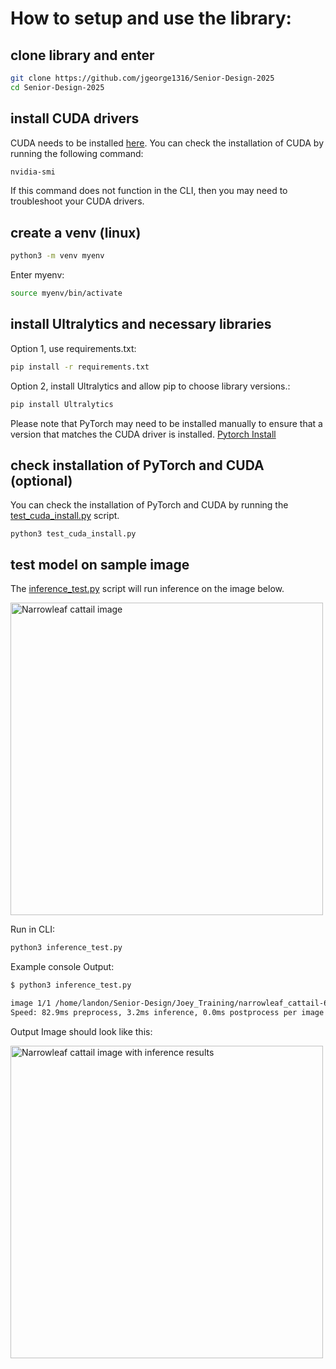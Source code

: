 # How to setup and use the library:

## clone library and enter
```bash
git clone https://github.com/jgeorge1316/Senior-Design-2025
cd Senior-Design-2025
```

## install CUDA drivers
CUDA needs to be installed [here](https://developer.nvidia.com/cuda-downloads). You can check the installation of CUDA by running the following command:
```bash
nvidia-smi
```
If this command does not function in the CLI, then you may need to troubleshoot your CUDA drivers.

## create a venv (linux)
```bash
python3 -m venv myenv
```
Enter myenv:
```bash
source myenv/bin/activate
```

## install Ultralytics and necessary libraries
Option 1, use requirements.txt:
```bash
pip install -r requirements.txt
```

Option 2, install Ultralytics and allow pip to choose library versions.:
```bash
pip install Ultralytics
```
Please note that PyTorch may need to be installed manually to ensure that a version that matches the CUDA driver is installed. [Pytorch Install](https://pytorch.org/get-started/locally/)

## check installation of PyTorch and CUDA (optional)
You can check the installation of PyTorch and CUDA by running the [test_cuda_install.py](https://github.com/jgeorge1316/Senior-Design-2025/blob/main/test_cuda_install.py) script.
```
python3 test_cuda_install.py
```

## test model on sample image
The [inference_test.py](https://github.com/jgeorge1316/Senior-Design-2025/blob/main/inference_test.py) script will run inference on the image below.

<img src="narrowleaf_cattail-6-19-24-4746.JPG" alt="Narrowleaf cattail image" width="500">


Run in CLI:
```bash
python3 inference_test.py
```
Example console Output:
```bash
$ python3 inference_test.py 

image 1/1 /home/landon/Senior-Design/Joey_Training/narrowleaf_cattail-6-19-24-4746.JPG: 640x640 narrowleaf_cattail 0.92, phragmites 0.06, purple_loosestrife 0.02, none 0.00, 3.2ms
Speed: 82.9ms preprocess, 3.2ms inference, 0.0ms postprocess per image at shape (1, 3, 640, 640)
```
Output Image should look like this:

<img src="narrowleaf_cattail-6-19-24-4746_results.jpg" alt="Narrowleaf cattail image with inference results" width="500">
